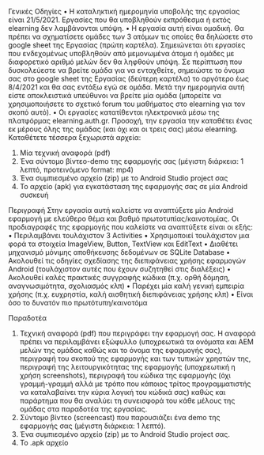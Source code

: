 Γενικές Οδηγίες
• Η καταληκτική ημερομηνία υποβολής της εργασίας είναι 21/5/2021. Εργασίες που θα υποβληθούν εκπρόθεσμα ή εκτός elearning δεν λαμβάνονται υπόψη.
• Η εργασία αυτή είναι ομαδική. Θα πρέπει να σχηματίσετε ομάδες των 3 ατόμων τις οποίες θα δηλώσετε στο google sheet της Εργασίας (πρώτη καρτέλα). Σημειώνεται ότι εργασίες που ενδεχομένως υποβληθούν από μεμονωμένα άτομα ή ομάδες με διαφορετικό αριθμό μελών δεν θα ληφθούν υπόψη. Σε περίπτωση που δυσκολεύεστε να βρείτε ομάδα για να ενταχθείτε, σημειώστε το όνομα σας στο google sheet της Εργασίας (δεύτερη καρτέλα) το αργότερο έως 8/4/2021 και θα σας εντάξω εγώ σε ομάδα. Μετά την ημερομηνία αυτή είστε αποκλειστικά υπεύθυνοι να βρείτε μία ομάδα (μπορείτε να χρησιμοποιήσετε το σχετικό forum του μαθήματος στο elearning για τον σκοπό αυτό).
• Οι εργασίες κατατίθενται ηλεκτρονικά μέσω της πλατφόρμας elearning.auth.gr. Προσοχή, την εργασία την καταθέτει ένας εκ μέρους όλης της ομάδας (και όχι και οι τρεις σας) μέσω elearning. Καταθέτετε τέσσερα ξεχωριστά αρχεία:
1. Μία τεχνική αναφορά (pdf)
2. Ένα σύντομο βίντεο-demo της εφαρμογής σας (μέγιστη διάρκεια: 1 λεπτό, προτεινόμενο format: mp4)
3. Ένα συμπιεσμένο αρχείο (zip) με το Android Studio project σας
4. To αρχείο (apk) για εγκατάσταση της εφαρμογής σας σε μία Android συσκευή

Περιγραφή
Στην εργασία αυτή καλείστε να αναπτύξετε μία Android εφαρμογή με ελεύθερο θέμα και βαθμό πρωτοτυπίας/καινοτομίας.
Οι προδιαγραφές της εφαρμογής που καλείστε να αναπτύξετε είναι οι εξής:
• Περιλαμβάνει τουλάχιστον 3 Activities
• Χρησιμοποιεί τουλάχιστον μια φορά τα στοιχεία ImageView, Button, TextView και EditText
• Διαθέτει μηχανισμό μόνιμης αποθήκευσης δεδομένων σε SQLite Database
• Ακολουθεί τις οδηγίες σχεδίασης της διεπιφάνειας χρήσης εφαρμογών Android (τουλάχιστον αυτές που έχουν συζητηθεί στις διαλέξεις)
• Ακολουθεί καλές πρακτικές συγγραφής κώδικα (π.χ. ορθή δόμηση, αναγνωσιμότητα, σχολιασμός κλπ)
• Παρέχει μία καλή γενική εμπειρία χρήσης (π.χ. ευχρηστία, καλή αισθητική διεπιφάνειας χρήσης κλπ)
• Είναι όσο το δυνατόν πιο πρωτότυπη/καινοτόμα

Παραδοτέα
1. Τεχνική αναφορά (pdf) που περιγράφει την εφαρμογή σας. Η αναφορά πρέπει να περιλαμβάνει εξώφυλλο (υποχρεωτικά τα ονόματα και ΑΕΜ μελών της ομάδας καθώς και το όνομα της εφαρμογής σας), περιγραφή του σκοπού της εφαρμογής και των τυπικών χρηστών της, περιγραφή της λειτουργικότητας της εφαρμογής (υποχρεωτική η χρήση screenshots), περιγραφή του κώδικα της εφαρμογής (όχι γραμμή-γραμμή αλλά με τρόπο που κάποιος τρίτος προγραμματιστής να καταλαβαίνει την κύρια λογική του κώδικά σας) καθώς και παράρτημα που θα αναλύει τη συνεισφορά του κάθε μέλους της ομάδας στα παραδοτέα της εργασίας.
2. Σύντομο βίντεο (screencast) που παρουσιάζει ένα demo της εφαρμογής σας (μέγιστη διάρκεια: 1 λεπτό).
3. Ένα συμπιεσμένο αρχείο (zip) με το Android Studio project σας.
4. Το .apk αρχείο
